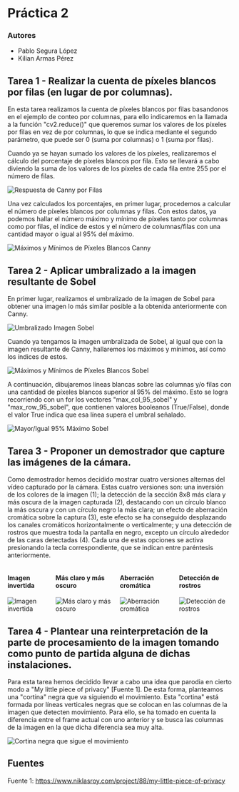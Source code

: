 # Práctica 2

### Autores

- Pablo Segura López
- Kilian Armas Pérez

## Tarea 1 - Realizar la cuenta de píxeles blancos por filas (en lugar de por columnas).

En esta tarea realizamos la cuenta de píxeles blancos por filas basandonos en el ejemplo de conteo por columnas, para ello indicaremos en la llamada a la función "cv2.reduce()" que queremos sumar los valores de los píxeles por filas en vez de por columnas, lo que se indica mediante el segundo parámetro, que puede ser 0 (suma por columnas) o 1 (suma por filas).

Cuando ya se hayan sumado los valores de los píxeles, realizaremos el cálculo del porcentaje de píxeles blancos por fila. Esto se llevará a cabo diviendo la suma de los valores de los píxeles de cada fila entre 255 por el número de filas.

![Respuesta de Canny por Filas](https://github.com/user-attachments/assets/498b64e2-2c01-4801-90d3-85f29ed9bdbf)

Una vez calculados los porcentajes, en primer lugar, procedemos a calcular el número de píxeles blancos por columnas y filas. Con estos datos, ya podemos hallar el número máximo y mínimo de píxeles tanto por columnas como por filas, el índice de estos y el número de columnas/filas con una cantidad mayor o igual al 95% del máximo.

![Máximos y Mínimos de Píxeles Blancos Canny](https://github.com/user-attachments/assets/75b56376-977c-4aac-b39e-0d71717270e1)

## Tarea 2 - Aplicar umbralizado a la imagen resultante de Sobel

En primer lugar, realizamos el umbralizado de la imagen de Sobel para obtener una imagen lo más similar posible a la obtenida anteriormente con Canny.

![Umbralizado Imagen Sobel](https://github.com/user-attachments/assets/18c541ec-66a3-40f8-9e8f-d3bcb427b45a)

Cuando ya tengamos la imagen umbralizada de Sobel, al igual que con la imagen resultante de Canny, hallaremos los máximos y mínimos, así como los índices de estos.

![Máximos y Mínimos de Píxeles Blancos Sobel](https://github.com/user-attachments/assets/540658f2-4092-47ba-8d82-dd568a7ae403)

A continuación, dibujaremos líneas blancas sobre las columnas y/o filas con una cantidad de píxeles blancos superior al 95% del máximo. Esto se logra recorriendo con un for los vectores "max_col_95_sobel" y "max_row_95_sobel", que contienen valores booleanos (True/False), donde el valor True indica que esa línea supera el umbral señalado.

![Mayor/Igual 95% Máximo Sobel](https://github.com/user-attachments/assets/4ae30050-dbf4-49e9-8939-c72fe8bff753)

## Tarea 3 - Proponer un demostrador que capture las imágenes de la cámara.

Como demostrador hemos decidido mostrar cuatro versiones alternas del vídeo capturado por la cámara. Estas cuatro versiones son: una inversión de los colores de la imagen (1); la detección de la sección 8x8 más clara y más oscura de la imagen capturada (2), destacando con un círculo blanco la más oscura y con un círculo negro la más clara; un efecto de aberración cromática sobre la captura (3), este efecto se ha conseguido desplazando los canales cromáticos horizontalmente o verticalmente; y una detección de rostros que muestra toda la pantalla en negro, excepto un círculo alrededor de las caras detectadas (4). Cada una de estas opciones se activa presionando la tecla correspondiente, que se indican entre paréntesis anteriormente.

<div style="display: flex; gap: 10px;">
    <div>
        <h4>Imagen invertida</h4>
        <img src="https://github.com/user-attachments/assets/fb265c72-5436-44cb-a365-d5e890847b74" alt="Imagen invertida">
    </div>
    <div>
        <h4>Más claro y más oscuro</h4>
        <img src="https://github.com/user-attachments/assets/547ec002-adc0-4661-bdc3-c453c7373267" alt="Más claro y más oscuro">
    </div>
    <div>
        <h4>Aberración cromática</h4>
        <img src="https://github.com/user-attachments/assets/bf2382be-409b-4566-9eb1-97330fcffc76" alt="Aberración cromática">
    </div>
    <div>
        <h4>Detección de rostros</h4>
        <img src="https://github.com/user-attachments/assets/f11f053e-b30d-4e0b-84e7-cffddab1ee77" alt="Detección de rostros">
    </div>
</div>

## Tarea 4 - Plantear una reinterpretación de la parte de procesamiento de la imagen tomando como punto de partida alguna de dichas instalaciones.
Para esta tarea hemos decidido llevar a cabo una idea que parodia en cierto modo a "My little piece of privacy" [Fuente 1]. De esta forma, planteamos una "cortina" negra que va siguiendo el movimiento. Esta "cortina" está formada por líneas verticales negras que se colocan en las columnas de la imagen que detecten movimiento. Para ello, se ha tomado en cuenta la diferencia entre el frame actual con uno anterior y se busca las columnas de la imagen en la que dicha diferencia sea muy alta.

<img src="https://github.com/user-attachments/assets/6660e992-0678-452f-a3ed-4010d6ca8156" alt="Cortina negra que sigue el movimiento">

## Fuentes
Fuente 1: https://www.niklasroy.com/project/88/my-little-piece-of-privacy 
